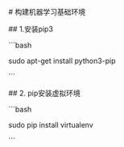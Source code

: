 \# 构建机器学习基础环境

\#\# 1.安装pip3

\`\`\`bash

sudo apt-get install python3-pip

\`\`\`

\#\# 2. pip安装虚拟环境

\`\`\`bash

sudo pip install virtualenv

\`\`\`

